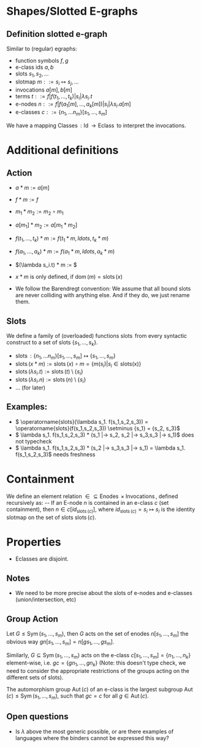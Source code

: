 # Shapes/Slotted E-graphs

## Definition slotted e-graph 

Similar to (regular) egraphs:

- function symbols $f,g$
- e-class ids $a,b$
- slots $s_1, s_2, \ldots$
- slotmap $m ::= s_i \mapsto s_j, \ldots$
- invocations $a[m], b[m]$
- terms   $t ::= f | f(t_1,    \ldots, t_k   ) | s_i | \lambda s_i.t$
- e-nodes $n ::= f | f(a_1[m], \ldots, a_k[m]) | s_i | \lambda s_i.a[m]$
- e-classes $c ::= \{ n_1, \ldots n_m \}[s_1, \ldots, s_m]$

We have a mapping $\operatorname{Classes} : \operatorname{Id} \rightarrow \operatorname{Eclass}$ to interpret the invocations. 

# Additional definitions

## Action

- $a * m := a[m]$
- $f * m := f$
- $m_1 * m_2 := m_2 \circ m_1$
- $a[m_1] * m_2 := a[m_1 * m_2]$
- $f(t_1, \ldots, t_k) * m := f(t_1 * m, ldots, t_k * m)$
- $f(a_1, \ldots, a_k) * m := f(a_1 * m, ldots, a_k * m)$
- $(\lambda s_i.t) * m := $

- $x*m$ is only defined, if $\operatorname{dom}(m) = \operatorname{slots}(x)$
- We follow the Barendregt convention: We assume that all bound slots are never colliding with anything else. And if they do, we just rename them.

## Slots
We define a family of (overloaded) functions $\operatorname{slots}$ from every syntactic construct to a set of slots $\{ s_1, \ldots, s_k \}$.
- $\operatorname{slots} : \{ n_1, \ldots n_m \}[s_1, \ldots, s_m] \mapsto \{s_1, \ldots, s_m \}$
- $\operatorname{slots}(x*m) := \operatorname{slots}(x) \circ m = \{m(s_i) | s_i \in \operatorname{slots(x)} \}$
- $\operatorname{slots}(\lambda s_i.t) := \operatorname{slots}(t) \setminus \{ s_i \}$
- $\operatorname{slots}(\lambda s_i.n) := \operatorname{slots}(n) \setminus \{ s_i \}$
- $\ldots$ (for later)

## Examples: 
- $ \operatorname{slots}(\lambda s_1. f(s_1,s_2,s_3)) = \operatorname{slots}(f(s_1,s_2,s_3)) \setminus \{s_1\} = \{s_2, s_3\}$ 
- $ \lambda s_1. f(s_1,s_2,s_3) * (s_1 |-> s_2, s_2 |-> s_3,s_3 |-> s_1)$ does not typecheck
- $ \lambda s_1. f(s_1,s_2,s_3) * (s_2 |-> s_3,s_3 |-> s_1) = \lambda s_1. f(s_1,s_2,s_3)$ needs freshness




# Containment
We define an element relation $\in \subseteq \operatorname{Enodes} \times \operatorname{Invocations}$, defined recursively as:
-- If an E-node $n$ is contained in an e-class $c$ (set containment), then $n \in c[id_{\operatorname{slots}(c)}]$, where $id_{\operatorname{slots}(c)} = s_i \mapsto s_i$ is the identity slotmap on the set of slots $\operatorname{slots}(c)$.

# Properties

- Eclasses are disjoint.



## Notes
- We need to be more precise about the slots of e-nodes and e-classes (union/intersection, etc)
  
## Group Action

Let $G \leq \operatorname{Sym}(s_1,\ldots,s_m)$, then $G$ acts on the set of enodes $n[s_1,\ldots,s_m]$ the obvious way $g n[s_1,\ldots,s_m] = n[g s_1, \ldots, g s_m]$. 

Similarly, $G \subseteq \operatorname{Sym}(s_1,\ldots,s_m)$ acts on the e-class $c[s_1, \ldots, s_m] = \{n_1, \ldots, n_k\}$ element-wise, i.e. $g c = \{ g n_1, \ldots, g n_k \}$ (Note: this doesn't type check, we need to consider the appropriate restrictions of the groups acting on the different sets of slots).

The automorphism group $\operatorname{Aut}(c)$ of an e-class is the largest subgroup $\operatorname{Aut}(c) \leq \operatorname{Sym}(s_1,\ldots,s_m)$, such that $g c = c$ for all $g \in \operatorname{Aut}(c)$.



## Open questions
- Is $\lambda$ above the most generic possible, or are there examples of languages where the binders cannot be expressed this way?
